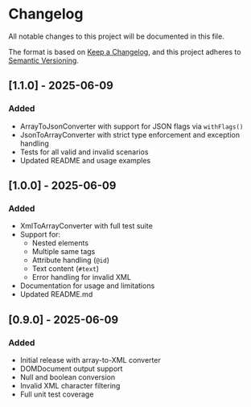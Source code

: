 # Changelog

All notable changes to this project will be documented in this file.

The format is based on [Keep a Changelog](https://keepachangelog.com/en/1.1.0/),
and this project adheres to [Semantic Versioning](https://semver.org/spec/v2.0.0.html).

## [1.1.0] - 2025-06-09
### Added
- ArrayToJsonConverter with support for JSON flags via `withFlags()`
- JsonToArrayConverter with strict type enforcement and exception handling
- Tests for all valid and invalid scenarios
- Updated README and usage examples

## [1.0.0] - 2025-06-09
### Added
- XmlToArrayConverter with full test suite
- Support for:
    - Nested elements
    - Multiple same tags
    - Attribute handling (`@id`)
    - Text content (`#text`)
    - Error handling for invalid XML
- Documentation for usage and limitations
- Updated README.md

## [0.9.0] - 2025-06-09
### Added
- Initial release with array-to-XML converter
- DOMDocument output support
- Null and boolean conversion
- Invalid XML character filtering
- Full unit test coverage
